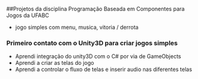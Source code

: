 ##Projetos da disciplina Programação Baseada em Componentes para Jogos da UFABC
  - jogo simples com menu, musica, vitoria / derrota

### Primeiro contato com o Unity3D para criar jogos simples
  - Aprendi integração do unity3D com o C# por via de GameObjects
  - Aprendi a criar as telas do jogo
  - Aprendi a controlar o fluxo de telas e inserir audio nas diferentes telas
